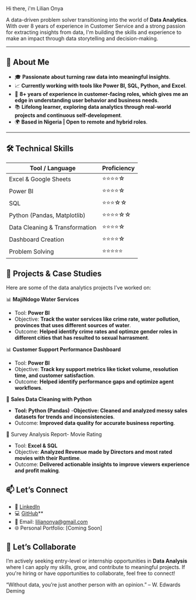 Hi there, i'm Lilian Onya 

 A data-driven problem solver transitioning into the world of **Data Analytics**. With over 8 years of experience in Customer Service and a strong passion for extracting insights from data, I'm building the skills and experience to make an impact through data storytelling and decision-making.

---

## 🚀 About Me

- 🎓 **Passionate about turning raw data into meaningful insights**.
- 📈 **Currently working with tools like Power BI, SQL, Python, and Excel**.
- 🤝 **8+ years of experience in customer-facing roles, which gives me an edge in understanding user behavior and business needs**.
- 📚 **Lifelong learner, exploring data analytics through real-world projects and continuous self-development**.
- 🌍 **Based in Nigeria | Open to remote and hybrid roles**.

---

## 🛠️ Technical Skills

| Tool / Language | Proficiency |
|-----------------|-------------|
| Excel & Google Sheets | ⭐⭐⭐⭐☆ |
| Power BI         | ⭐⭐⭐⭐☆ |
| SQL              | ⭐⭐⭐☆☆ |
| Python (Pandas, Matplotlib) | ⭐⭐⭐⭐☆☆ |
| Data Cleaning & Transformation | ⭐⭐⭐⭐☆ |
| Dashboard Creation | ⭐⭐⭐⭐☆ |
| Problem Solving | ⭐⭐⭐⭐⭐ |



## 📌 Projects & Case Studies

Here are some of the data analytics projects I’ve worked on:

📊 **MajiNdogo Water Services**
-  Tool: **Power BI**
-  Objective: **Track the water services like crime rate, water pollution, provinces that uses different sources of water**.  
- Outcome: **Helped identify crime rates and optimze gender roles in different cities that has resulted to sexual harrasment**.

📊 **Customer Support Performance Dashboard**
- Tool: **Power BI**  
- Objective: **Track key support metrics like ticket volume, resolution time, and customer satisfaction**.  
- Outcome: **Helped identify performance gaps and optimize agent workflows**.

🐍 **Sales Data Cleaning with Python**
- **Tool: Python (Pandas)**
-**Objective: Cleaned and analyzed messy sales datasets for trends and inconsistencies**.  
-  Outcome: **Improved data quality for accurate business reporting**.

🧮 Survey Analysis Report- Movie Rating
-  Tool: **Excel & SQL** 
- Objective: **Analyzed Revenue made by Directors and most rated movies with their Runtime**.  
- Outcome: **Delivered actionable insights to improve viewers experience and profit making**.



## 📫 Let’s Connect

- 🔗 [LinkedIn](https://www.linkedin.com/in/lilian-onya)
- 💻 [GitHub](https://github.com/Lilian1-O/Lilian1-O)**
- 📧 Email: lilianonya@gmail.com
- 🌐 Personal Portfolio: [Coming Soon]



## 🙌 Let’s Collaborate

I’m actively seeking entry-level or internship opportunities in **Data Analysis** where I can apply my skills, grow, and contribute to meaningful projects. If you're hiring or have opportunities to collaborate, feel free to connect!



 “Without data, you’re just another person with an opinion.” – W. Edwards Deming
